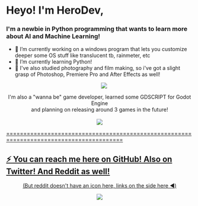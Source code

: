 # Heyo! I'm HeroDev,
### I'm a newbie in Python programming that wants to learn more about AI and Machine Learning!
  
  
  - 🔭 I’m currently working on a windows program that lets you customize deeper some OS stuff like translucent tb, rainmeter, etc
  - 🌱 I’m currently learning Python!
  - 📖 I've also studied photography and film making, so i've got a slight grasp of Photoshop, Premiere Pro and After Effects as well!
    <p align="center">
      <a href="https://skillicons.dev">
        <img src="https://skillicons.dev/icons?i=python,photoshop,premiere,aftereffects"/>
      </a>
    </p>


<p align="center", height="100px">
  I'm also a "wanna be" game developer, learned some GDSCRIPT for Godot Engine <br>
  and planning on releasing around 3 games in the future! <br><br>
  <a href="https://skillicons.dev">
    <img src="https://skillicons.dev/icons?i=godot"/>
</p>
========================================================================================
    
  ## ⚡ You can reach me here on GitHub! Also on Twitter! And Reddit as well!
<p align="center">
  (But reddit doesn't have an icon here, links on the side here ◀️)
</p>
<p align="center">
  <a href="https://skillicons.dev">
    <img src="https://skillicons.dev/icons?i=github,twitter,python"/>
  </a>
</p>
